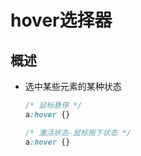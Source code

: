 # hover选择器

## 概述

+ 选中某些元素的某种状态

  ```css
  /* 鼠标悬停 */
  a:hover {}

  /* 激活状态-鼠标按下状态 */
  a:hover {}
  ```
